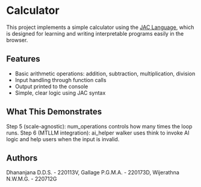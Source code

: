 # Calculator

This project implements a simple calculator using the [JAC Language](https://www.jac-lang.org), which is designed for learning and writing interpretable programs easily in the browser.

## Features

- Basic arithmetic operations: addition, subtraction, multiplication, division
- Input handling through function calls
- Output printed to the console
- Simple, clear logic using JAC syntax

## What This Demonstrates

Step 5 (scale-agnostic): num_operations controls how many times the loop runs.
Step 6 (MTLLM integration): ai_helper walker uses think to invoke AI logic and help users when the input is invalid.

## Authors

Dhananjana D.D.S. - 220113V,
Gallage P.G.M.A. - 220173D,
Wijerathna N.W.M.G. - 220712G




